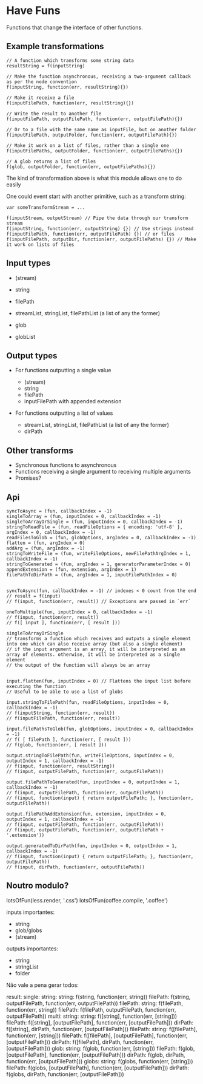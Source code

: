 # Have Funs

Functions that change the interface of other functions.

## Example transformations

    // A function which transforms some string data
    resultString = f(inputString)

    // Make the function asynchronous, receiving a two-argument callback as per the node convention
    f(inputString, function(err, resultString){})

    // Make it receive a file
    f(inputFilePath, function(err, resultString){})

    // Write the result to another file
    f(inputFilePath, outputFilePath, function(err, outputFilePath){})

    // Or to a file with the same name as inputFile, but on another folder
    f(inputFilePath, outputFolder, function(err, outputFilePath){})

    // Make it work on a list of files, rather than a single one
    f(inputFilePaths, outputFolder, function(err, outputFilePaths){})

    // A glob returns a list of files
    f(glob, outputFolder, function(err, outputFilePaths){})


The kind of transformation above is what this module allows one to do easily

One could event start with another primitive, such as a transform string:

    var someTransformStream = ...

    f(inputStream, outputStream) // Pipe the data through our transform stream
    f(inputString, function(err, outputString) {}) // Use strings instead
    f(inputFilePath, function(err, outputFilePath) {}) // or files
    f(inputFilePath, outputDir, function(err, outputFilePaths) {}) // Make it work on lists of files


## Input types

 - (stream)
 - string
 - filePath

 - streamList, stringList, filePathList (a list of any the former)
 - glob
 - globList



## Output types

 - For functions outputting a single value
   - (stream)
   - string
   - filePath
   - inputFilePath with appended extension

 - For functions outputting a list of values
   - streamList, stringList, filePathList (a list of any the former)
   - dirPath

## Other transforms

 - Synchronous functions to asynchronous
 - Functions receiving a single argument to receiving multiple arguments
 - Promises?


## Api

    syncToAsync = (fun, callbackIndex = -1)
    singleToArray = (fun, inputIndex = 0, callbackIndex = -1)
    singleToArrayOrSingle = (fun, inputIndex = 0, callbackIndex = -1)
    stringToReadFile = (fun, readFileOptions = { encoding: 'utf-8' }, argIndex = 0, callbackIndex = -1)
    readFilesToGlob = (fun, globOptions, argIndex = 0, callbackIndex = -1)
    flatten = (fun, argIndex = 0)
    addArg = (fun, argIndex = -1)
    stringToWriteFile = (fun, writeFileOptions, newFilePathArgIndex = 1, callbackIndex = -1)
    stringToGenerated = (fun, argIndex = 1, generatorParameterIndex = 0)
    appendExtension = (fun, extension, argIndex = 1)
    filePathToDirPath = (fun, argIndex = 1, inputFilePathIndex = 0)


    syncToAsync(fun, callbackIndex = -1) // indexes < 0 count from the end
    // result = f(input)
    // f(input, function(err, result)) // Exceptions are passed in `err`

    oneToMultiple(fun, inputIndex = 0, callbackIndex = -1)
    // f(input, function(err, result))
    // f([ input ], function(err, [ result ]))

    singleToArrayOrSingle
    // transforms a function which receives and outputs a single element into one which can also receive array (but also a single element)
    // if the input argument is an array, it will be interpreted as an array of elements. otherwise, it will be interpreted as a single element
    // the output of the function will always be an array


    input.flatten(fun, inputIndex = 0) // Flattens the input list before executing the function
    // Useful to be able to use a list of globs

    input.stringToFilePath(fun, readFileOptions, inputIndex = 0, callbackIndex = -1)
    // f(inputString, function(err, result))
    // f(inputFilePath, function(err, result))

    input.filePathsToGlob(fun, globOptions, inputIndex = 0, callbackIndex = -1)
    // f( [ filePath ], function(err, [ result ]))
    // f(glob, function(err, [ result ]))

    output.stringToFilePath(fun, writeFileOptions, inputIndex = 0, outputIndex = 1, callbackIndex = -1)
    // f(input, function(err, resultString))
    // f(input, outputFilePath, function(err, outputFilePath))

    output.filePathToGenerated(fun, inputIndex = 0, outputIndex = 1, callbackIndex = -1)
    // f(input, outputFilePath, function(err, outputFilePath))
    // f(input, function(input) { return outputFilePath; }, function(err, outputFilePath))

    output.filePathAddExtension(fun, extension, inputIndex = 0, outputIndex = 1, callbackIndex = -1)
    // f(input, outputFilePath, function(err, outputFilePath))
    // f(input, outputFilePath, function(err, outputFilePath + '.extension'))

    output.generatedToDirPath(fun, inputIndex = 0, outputIndex = 1, callbackIndex = -1)
    // f(input, function(input) { return outputFilePath; }, function(err, outputFilePath))    
    // f(input, dirPath, function(err, outputFilePath))


## Noutro modulo?

lotsOfFun(less.render, '.css')
lotsOfFun(coffee.compile, '.coffee')

inputs importantes:
 - string
 - glob/globs
 - (stream)

outputs importantes:
  - string
  - stringList
  - folder






Não vale a pena gerar todos:

result:
  single:
    string:
      string: f(string, function(err, string))
      filePath: f(string, outputFilePath, function(err, outputFilePath))
    filePath:
      string: f(filePath, function(err, string))
      filePath: f(filePath, outputFilePath, function(err, outputFilePath))
  multi:
    string:
      string: f([string], function(err, [string]))
      filePath: f([string], [outputFilePath], function(err, [outputFilePath]))
      dirPath: f([string], dirPath, function(err, [outputFilePath]))
    filePath:
      string: f([filePath], function(err, [string]))
      filePath: f([filePath], [outputFilePath], function(err, [outputFilePath]))
      dirPath: f([filePath], dirPath, function(err, [outputFilePath]))
    glob:
      string: f(glob, function(err, [string]))
      filePath: f(glob, [outputFilePath], function(err, [outputFilePath]))
      dirPath: f(glob, dirPath, function(err, [outputFilePath]))
    globs:
      string: f(globs, function(err, [string]))
      filePath: f(globs, [outputFilePath], function(err, [outputFilePath]))
      dirPath: f(globs, dirPath, function(err, [outputFilePath]))